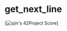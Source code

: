 # get_next_line


[![sjin's 42Project Score](https://badge42.herokuapp.com/api/project/sjin/get_next_line)]
